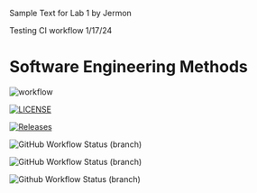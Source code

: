 Sample Text for Lab 1 by Jermon

Testing CI workflow 1/17/24

# Software Engineering Methods

![workflow](https://github.com/Jermon1/sem/actions/workflows/main.yml/badge.svg)

[![LICENSE](https://img.shields.io/github/license/Jermon1/sem.svg?style=flat-square)](https://github.com/Jermon1/sem/blob/master/LICENSE)

[![Releases](https://img.shields.io/github/release/Jermon1/sem/all.svg?style=flat-square)](https://github.com/Jermon1/sem/releases)

![GitHub Workflow Status (branch)](https://img.shields.io/github/actions/workflow/status/Jermon1/sem/A%20workflow%20for%20my%20Hello%20World%20App?branch=develop)

![GitHub Workflow Status (branch)](https://img.shields.io/github/workflow/status/Jermon1/sem/AworkflowformyHelloWorld/develop?style=flat-square)

![Github Workflow Status (branch)](https://img.shields.io/github/actions/workflow/status/Jermon1/sem/main.yml?branch=develop)
